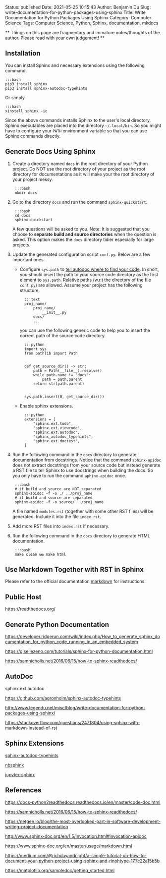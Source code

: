 Status: published
Date: 2021-05-25 10:15:43
Author: Benjamin Du
Slug: write-documentation-for-python-packages-using-sphinx
Title: Write Documentation for Python Packages Using Sphinx
Category: Computer Science
Tags: Computer Science, Python, Sphinx, documentation, mkdocs

**
Things on this page are fragmentary and immature notes/thoughts of the author.
Please read with your own judgement!
**

## Installation

You can install Sphinx and necessary extensions using the following command.

    :::bash
    pip3 install sphinx
    pip3 install sphinx-autodoc-typehints

Or simply

    :::bash
    xinstall sphinx -ic

Since the above commands installs Sphinx to the user's local directory,
Sphinx executables are placed into the directory `~/.local/bin`. 
So you might have to configure your `PATH` environment variable 
so that you can use Sphinx commands directly.

## Generate Docs Using Sphinx

1. Create a directory named `docs` in the root directory of your Python project.
    Do NOT use the root directory of your project 
    as the root directory for documentations
    as it will make your the root directory of your project messy. 

        :::bash 
        mkdir docs

2. Go to the directory `docs` and run the command `sphinx-quickstart`.

        :::bash 
        cd docs 
        sphinx-quickstart 

    A few questions will be asked to you.
    Note: It is suggested that you choose to **separate build and source directories**
    when the question is asked.
    This option makes the `docs` directory tidier especially for large projects.

3. Update the generated configuration script `conf.py`. 
    Below are a few important ones.

    - Configure `sys.path`
        to [tell autodoc where to find your code](https://docs-python2readthedocs.readthedocs.io/en/master/code-doc.html#tell-autodoc-how-to-find-your-code).
        In short, 
        you should insert the path to your source code directory as the first element to `sys.path`.
        Relative paths (w.r.t the directory of the file `conf.py`) are allowed.
        Assume your project has the following structure,

            :::text
            proj_name/
                proj_name/
                    __init__.py
                docs/
                ...

        you can use the following generic code to help you to insert the correct path of the source code directory.
 
            :::python
            import sys
            from pathlib import Path


            def get_source_dir() -> str:
                path = Path(__file__).resolve()
                while path.name != "docs":
                    path = path.parent
                return str(path.parent)


            sys.path.insert(0, get_source_dir())

    - Enable sphinx extensions.

            :::python
            extensions = [
                "sphinx.ext.todo",
                "sphinx.ext.viewcode",
                "sphinx.ext.autodoc",
                "sphinx_autodoc_typehints",
                "sphinx.ext.doctest",
            ]

3. Run the following command in the `docs` directory to generate documentation from docstrings.
    Notice that the command `sphinx-apidoc` does not extract docstrings from your source code
    but instead generate a RST file to tell Sphinx to use docstrings when building the docs.
    So you only have to run the command `aphinx-apidoc` once.

        :::bash
        # if build and source are NOT separated
        sphinx-apidoc -f -o ./ ../proj_name
        # if build and source are separated
        sphinx-apidoc -f -o source/ ../proj_name

    A file named `modules.rst` (together with some other RST files) will be generated.
    Include it into the file `index.rst`.


4. Add more RST files into `index.rst` if necessary.

5. Run the following command in the `docs` directory to generate HTML documentation. 

        :::bash 
        make clean && make html 

## Use Markdown Together with RST in Sphinx

Please refer to the official documentation
[markdown](https://www.sphinx-doc.org/en/master/usage/markdown.html)
for instructions.

## Public Host 

https://readthedocs.org/

## Generate Python Documentation 

https://developer.ridgerun.com/wiki/index.php/How_to_generate_sphinx_documentation_for_python_code_running_in_an_embedded_system

https://gisellezeno.com/tutorials/sphinx-for-python-documentation.html

https://samnicholls.net/2016/06/15/how-to-sphinx-readthedocs/


## AutoDoc 

sphinx.ext.autodoc 

https://github.com/agronholm/sphinx-autodoc-typehints

http://www.legendu.net/misc/blog/write-documentation-for-python-packages-using-sphinx/

https://stackoverflow.com/questions/2471804/using-sphinx-with-markdown-instead-of-rst

## Sphinx Extensions

[sphinx-autodoc-typehints](https://github.com/agronholm/sphinx-autodoc-typehints)

[nbsphinx](https://github.com/spatialaudio/nbsphinx/)

[jupyter-sphinx](https://github.com/jupyter/jupyter-sphinx)

## References 

https://docs-python2readthedocs.readthedocs.io/en/master/code-doc.html

https://samnicholls.net/2016/06/15/how-to-sphinx-readthedocs/

https://netgen.io/blog/the-most-overlooked-part-in-software-development-writing-project-documentation


http://www.sphinx-doc.org/en/1.5/invocation.html#invocation-apidoc

https://www.sphinx-doc.org/en/master/usage/markdown.html

https://medium.com/@richdayandnight/a-simple-tutorial-on-how-to-document-your-python-project-using-sphinx-and-rinohtype-177c22a15b5b

https://matplotlib.org/sampledoc/getting_started.html

